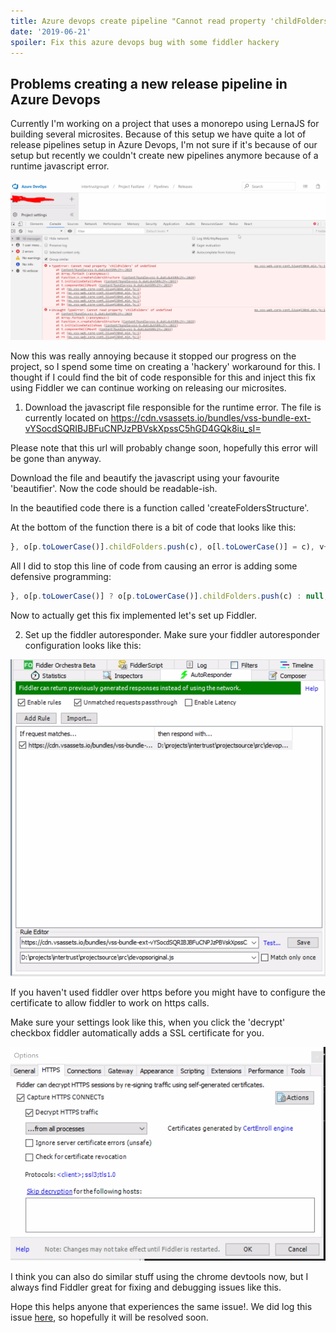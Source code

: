```yaml
---
title: Azure devops create pipeline "Cannot read property 'childFolders' of undefined"
date: '2019-06-21'
spoiler: Fix this azure devops bug with some fiddler hackery
---
```


## Problems creating a new release pipeline in Azure Devops

Currently I'm working on a project that uses a monorepo using LernaJS for building several microsites.
Because of this setup we have quite a lot of release pipelines setup in Azure Devops, I'm not sure if it's because of our setup but recently we couldn't create new pipelines anymore because of a runtime javascript error. 

![Runtime error](./runtime-error.png)

Now this was really annoying because it stopped our progress on the project, so I spend some time on creating a 'hackery' workaround for this. I thought if I could find the bit of code responsible for this and inject this fix using Fiddler we can continue working on releasing our microsites. 

1. Download the javascript file responsible for the runtime error.
The file is currently located on https://cdn.vsassets.io/bundles/vss-bundle-ext-vYSocdSQRIBJBFuCNPJzPBVskXpssC5hGD4GQk8iu_sI=

Please note that this url will probably change soon, hopefully this error will be gone than anyway. 

Download the file and beautify the javascript using your favourite 'beautifier'. Now the code should be readable-ish. 

In the beautified code there is a function called 'createFoldersStructure'. 

At the bottom of the function there is a bit of code that looks like this:
```jsx
}, o[p.toLowerCase()].childFolders.push(c), o[l.toLowerCase()] = c), v++
```

All I did to stop this line of code from causing an error is adding some defensive programming:
```jsx
}, o[p.toLowerCase()] ? o[p.toLowerCase()].childFolders.push(c) : null, o[l.toLowerCase()] = c), v++
```

Now to actually get this fix implemented let's set up Fiddler.

2. Set up the fiddler autoresponder. 
Make sure your fiddler autoresponder configuration looks like this:

![Fiddler autoresponder](./autoresponder.png)

If you haven't used fiddler over https before you might have to configure the certificate to allow fiddler to work on https calls.

Make sure your settings look like this, when you click the 'decrypt' checkbox fiddler automatically adds a SSL certificate for you. 

![Fiddler https settings](./fiddler-https-settings.png)

I think you can also do similar stuff using the chrome devtools now, but I always find Fiddler great for fixing and debugging issues like this. 

Hope this helps anyone that experiences the same issue!. We did log this issue [here](https://developercommunity.visualstudio.com/content/problem/610555/cannot-saveclone-release-definition.html), so hopefully it will be resolved soon. 